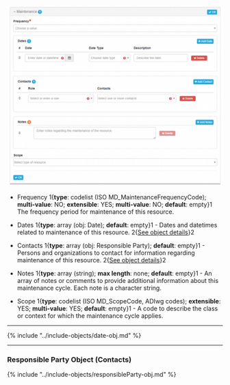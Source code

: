 ![Maintenance Panel](/assets/reference/edit-objects/main/maintenance.png)

* <span class="md-element">Frequency</span> <i class="fa fa-asterisk required" title="Required"> </i> 1{**type**: codelist (ISO MD_MaintenanceFrequencyCode); **multi-value**: NO; **extensible**: YES; **multi-value**: NO; **default**: empty}1  The frequency period for maintenance of this resource.  

* <span class="md-element">Dates</span> 1{**type**: array (obj: <span class="md-panel">Date</span>); **default**: empty}1 - Dates and datetimes related to maintenance of this resource. 2{[See object details](#date-object)}2 
      
* <span class="md-element">Contacts</span> 1{**type**: array (obj: <span class="md-panel">Responsible Party</span>); **default**: empty}1 - Persons and organizations to contact for information regarding maintenance of this resource. 2{[See object details](#responsible-party-object-contacts)}2
      
* <span class="md-element">Notes</span> 1{**type**: array (string); **max length**: none; **default**: empty}1 - An array of notes or comments to provide additional information about this maintenance cycle.  Each note is a character string.

* <span class="md-element">Scope</span> 1{**type**: codelist (ISO MD_ScopeCode, ADIwg codes); **extensible**: YES; **multi-value**: YES; **default**: empty}1 - A code to describe the class or context for which the maintenance cycle applies.

---

{% include "../include-objects/date-obj.md" %}

---

### Responsible Party Object (Contacts)

{% include "../include-objects/responsibleParty-obj.md" %}
  
  
